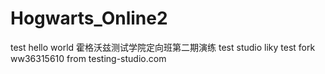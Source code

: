 # Hogwarts_Online2
test hello world
霍格沃兹测试学院定向班第二期演练
test studio
liky test fork
ww36315610
from testing-studio.com
